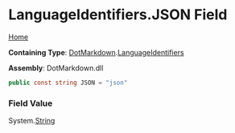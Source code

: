 <a name="_top"></a>

# LanguageIdentifiers\.JSON Field

[Home](../../../README.md#_top)

**Containing Type**: [DotMarkdown](../../README.md#_top)\.[LanguageIdentifiers](../README.md#_top)

**Assembly**: DotMarkdown\.dll

```csharp
public const string JSON = "json"
```

### Field Value

System\.[String](https://docs.microsoft.com/en-us/dotnet/api/system.string)